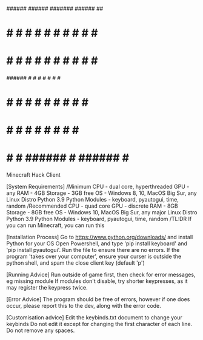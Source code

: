 ######  ######  ######  #######  ######  ##   #
#    #  #    #  #    #     #     #    #  # #  #
#    #  #    #  #    #     #     #    #  # #  #
######  ######  #    #     #     #    #  #  # #
#       # #     #    #     #     #    #  #  # #
#       #  #    #    #     #     #    #  #   ##
#       #   #   ######     #     ######  #    #
Minecraft Hack Client

[System Requirements]
/Minimum
CPU - dual core, hyperthreaded
GPU - any
RAM - 4GB
Storage - 3GB free
OS - Windows 8, 10, MacOS Big Sur, any Linux Distro
Python 3.9
Python Modules - keyboard, pyautogui, time, random
/Recommended
CPU - quad core
GPU - discrete
RAM - 8GB
Storage - 8GB free
OS - Windows 10, MacOS Big Sur, any major Linux Distro
Python 3.9
Python Modules - keyboard, pyautogui, time, random
/TL:DR If you can run Minecraft, you can run this

[Installation Process]
Go to https://www.python.org/downloads/ and install Python for your OS
Open Powershell, and type 'pip install keyboard' and 'pip install pyautogui'.
Run the file to ensure there are no errors.
If the program 'takes over your computer', ensure your curser is outside the python shell, and spam the close client key (default 'p')

[Running Advice]
Run outside of game first, then check for error messages, eg missing module
If modules don't disable, try shorter keypresses, as it may register the keypress twice.

[Error Advice]
The program should be free of errors, however if one does occur, please report this to the dev, along with the error code.

[Customisation advice]
Edit the keybinds.txt document to change your keybinds
Do not edit it except for changing the first character of each line. Do not remove any spaces.
